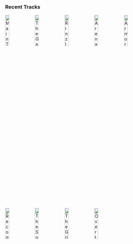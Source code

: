 ### Recent Tracks
[<img src='https://lastfm.freetls.fastly.net/i/u/300x300/adf77eb1df3ee9b49a2c9492f9766dad.png' width='16%' height='16%' alt='Main Title'>](https://www.last.fm/music/carlos%2brafael%2brivera/_/main%2btitle)&nbsp;&nbsp;&nbsp;&nbsp;[<img src='https://lastfm.freetls.fastly.net/i/u/300x300/598a910ff59e4fbca6a54307e5fee8fc.png' width='16%' height='16%' alt='The Game Has Changed'>](https://www.last.fm/music/daft%2bpunk/_/the%2bgame%2bhas%2bchanged)&nbsp;&nbsp;&nbsp;&nbsp;[<img src='https://lastfm.freetls.fastly.net/i/u/300x300/598a910ff59e4fbca6a54307e5fee8fc.png' width='16%' height='16%' alt='Rinzler'>](https://www.last.fm/music/daft%2bpunk/_/rinzler)&nbsp;&nbsp;&nbsp;&nbsp;[<img src='https://lastfm.freetls.fastly.net/i/u/300x300/598a910ff59e4fbca6a54307e5fee8fc.png' width='16%' height='16%' alt='Arena'>](https://www.last.fm/music/daft%2bpunk/_/arena)&nbsp;&nbsp;&nbsp;&nbsp;[<img src='https://lastfm.freetls.fastly.net/i/u/300x300/598a910ff59e4fbca6a54307e5fee8fc.png' width='16%' height='16%' alt='Armory'>](https://www.last.fm/music/daft%2bpunk/_/armory)&nbsp;&nbsp;&nbsp;&nbsp;<br>[<img src='https://lastfm.freetls.fastly.net/i/u/300x300/598a910ff59e4fbca6a54307e5fee8fc.png' width='16%' height='16%' alt='Recognizer'>](https://www.last.fm/music/daft%2bpunk/_/recognizer)&nbsp;&nbsp;&nbsp;&nbsp;[<img src='https://lastfm.freetls.fastly.net/i/u/300x300/598a910ff59e4fbca6a54307e5fee8fc.png' width='16%' height='16%' alt='The Son of Flynn'>](https://www.last.fm/music/daft%2bpunk/_/the%2bson%2bof%2bflynn)&nbsp;&nbsp;&nbsp;&nbsp;[<img src='https://lastfm.freetls.fastly.net/i/u/300x300/598a910ff59e4fbca6a54307e5fee8fc.png' width='16%' height='16%' alt='The Grid'>](https://www.last.fm/music/daft%2bpunk/_/the%2bgrid)&nbsp;&nbsp;&nbsp;&nbsp;[<img src='https://lastfm.freetls.fastly.net/i/u/300x300/598a910ff59e4fbca6a54307e5fee8fc.png' width='16%' height='16%' alt='Overture'>](https://www.last.fm/music/daft%2bpunk/_/overture)&nbsp;&nbsp;&nbsp;&nbsp;